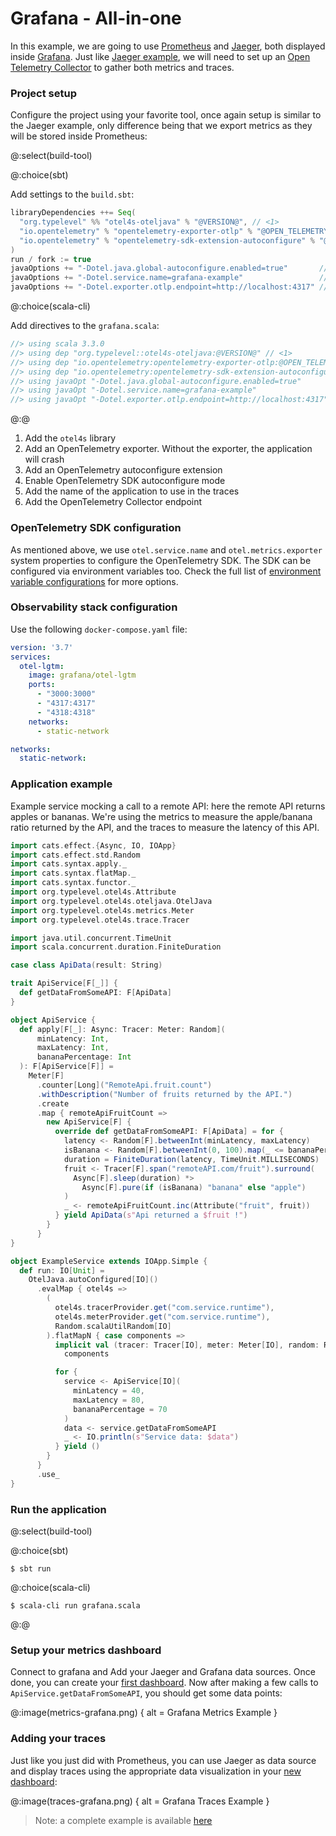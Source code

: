 # Grafana - All-in-one

In this example, we are going to use [Prometheus](https://prometheus.io/) and [Jaeger](https://jaegertracing.io/), both displayed inside [Grafana](https://grafana.com/grafana/).
Just like [Jaeger example](../jaeger-docker/README.md), we will need to set up an [Open Telemetry Collector](https://opentelemetry.io/docs/collector/) to gather both metrics and traces.

### Project setup

Configure the project using your favorite tool, once again setup is similar to the Jaeger example, only difference being that we export metrics as they will be stored inside Prometheus:

@:select(build-tool)

@:choice(sbt)

Add settings to the `build.sbt`:
```scala
libraryDependencies ++= Seq(
  "org.typelevel" %% "otel4s-oteljava" % "@VERSION@", // <1>
  "io.opentelemetry" % "opentelemetry-exporter-otlp" % "@OPEN_TELEMETRY_VERSION@" % Runtime, // <2>
  "io.opentelemetry" % "opentelemetry-sdk-extension-autoconfigure" % "@OPEN_TELEMETRY_VERSION@" % Runtime // <3>
)
run / fork := true
javaOptions += "-Dotel.java.global-autoconfigure.enabled=true"       // <4>
javaOptions += "-Dotel.service.name=grafana-example"                 // <5>
javaOptions += "-Dotel.exporter.otlp.endpoint=http://localhost:4317" // <6>
```

@:choice(scala-cli)

Add directives to the `grafana.scala`:
```scala
//> using scala 3.3.0
//> using dep "org.typelevel::otel4s-oteljava:@VERSION@" // <1>
//> using dep "io.opentelemetry:opentelemetry-exporter-otlp:@OPEN_TELEMETRY_VERSION@" // <2>
//> using dep "io.opentelemetry:opentelemetry-sdk-extension-autoconfigure:@OPEN_TELEMETRY_VERSION@" // <3>
//> using javaOpt "-Dotel.java.global-autoconfigure.enabled=true"       // <4>
//> using javaOpt "-Dotel.service.name=grafana-example"                 // <5>
//> using javaOpt "-Dotel.exporter.otlp.endpoint=http://localhost:4317" // <6>
```

@:@

1) Add the `otel4s` library  
2) Add an OpenTelemetry exporter. Without the exporter, the application will crash  
3) Add an OpenTelemetry autoconfigure extension  
4) Enable OpenTelemetry SDK autoconfigure mode  
5) Add the name of the application to use in the traces    
6) Add the OpenTelemetry Collector endpoint


### OpenTelemetry SDK configuration

As mentioned above, we use `otel.service.name` and `otel.metrics.exporter` system properties to configure the
OpenTelemetry SDK.
The SDK can be configured via environment variables too. Check the full list
of [environment variable configurations](https://opentelemetry.io/docs/languages/java/configuration)
for more options.

### Observability stack configuration

Use the following `docker-compose.yaml` file:

```yaml
version: '3.7'
services:
  otel-lgtm:
    image: grafana/otel-lgtm
    ports:
      - "3000:3000"
      - "4317:4317"
      - "4318:4318"
    networks:
      - static-network

networks:
  static-network:
```

### Application example

Example service mocking a call to a remote API: here the remote API returns apples or bananas.
We're using the metrics to measure the apple/banana ratio returned by the API,
and the traces to measure the latency of this API. 

```scala mdoc:silent
import cats.effect.{Async, IO, IOApp}
import cats.effect.std.Random
import cats.syntax.apply._
import cats.syntax.flatMap._
import cats.syntax.functor._
import org.typelevel.otel4s.Attribute
import org.typelevel.otel4s.oteljava.OtelJava
import org.typelevel.otel4s.metrics.Meter
import org.typelevel.otel4s.trace.Tracer

import java.util.concurrent.TimeUnit
import scala.concurrent.duration.FiniteDuration

case class ApiData(result: String)

trait ApiService[F[_]] {
  def getDataFromSomeAPI: F[ApiData]
}

object ApiService {
  def apply[F[_]: Async: Tracer: Meter: Random](
      minLatency: Int,
      maxLatency: Int,
      bananaPercentage: Int
  ): F[ApiService[F]] = 
    Meter[F]
      .counter[Long]("RemoteApi.fruit.count")
      .withDescription("Number of fruits returned by the API.")
      .create
      .map { remoteApiFruitCount =>
        new ApiService[F] {
          override def getDataFromSomeAPI: F[ApiData] = for {
            latency <- Random[F].betweenInt(minLatency, maxLatency)
            isBanana <- Random[F].betweenInt(0, 100).map(_ <= bananaPercentage)
            duration = FiniteDuration(latency, TimeUnit.MILLISECONDS)
            fruit <- Tracer[F].span("remoteAPI.com/fruit").surround(
              Async[F].sleep(duration) *>
                Async[F].pure(if (isBanana) "banana" else "apple")
            )
            _ <- remoteApiFruitCount.inc(Attribute("fruit", fruit))
          } yield ApiData(s"Api returned a $fruit !")
        }
      }
}

object ExampleService extends IOApp.Simple {
  def run: IO[Unit] =
    OtelJava.autoConfigured[IO]()
      .evalMap { otel4s =>
        (
          otel4s.tracerProvider.get("com.service.runtime"),
          otel4s.meterProvider.get("com.service.runtime"),
          Random.scalaUtilRandom[IO]
        ).flatMapN { case components =>
          implicit val (tracer: Tracer[IO], meter: Meter[IO], random: Random[IO]) = 
            components

          for {
            service <- ApiService[IO](
              minLatency = 40, 
              maxLatency = 80, 
              bananaPercentage = 70
            )
            data <- service.getDataFromSomeAPI
            _ <- IO.println(s"Service data: $data")
          } yield ()
        }
      }
      .use_
}
```

### Run the application

@:select(build-tool)

@:choice(sbt)

```shell
$ sbt run
```

@:choice(scala-cli)

```shell
$ scala-cli run grafana.scala
```

@:@

### Setup your metrics dashboard

Connect to grafana and Add your Jaeger and Grafana data sources. Once done, you can create your [first dashboard](https://github.com/typelevel/otel4s/tree/main/docs/examples/grafana/dashboards/metrics-dashboard.json).
Now after making a few calls to `ApiService.getDataFromSomeAPI`, you should get some data points:

@:image(metrics-grafana.png) {
    alt = Grafana Metrics Example
}

### Adding your traces

Just like you just did with Prometheus, you can use Jaeger as data source and display traces using the appropriate data visualization in your [new dashboard](https://github.com/typelevel/otel4s/tree/main/docs/examples/grafana/dashboards/traces-dashboard.json):

@:image(traces-grafana.png) {
alt = Grafana Traces Example
}

> Note: a complete example is available [here](https://github.com/keuhdall/otel4s-grafana-example/)
